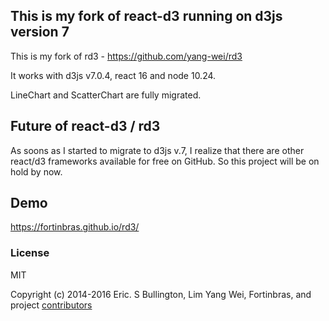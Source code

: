 
## This is my fork of react-d3 running on d3js version 7  

This is my fork of rd3 - https://github.com/yang-wei/rd3

It works with d3js v7.0.4, react 16 and node 10.24.

LineChart and ScatterChart are fully migrated.

## Future of react-d3 / rd3

As soons as I started to migrate to d3js v.7, I realize that there are other react/d3 frameworks available for free on GitHub. So this project will be on hold by now. 

## Demo
https://fortinbras.github.io/rd3/


### License
MIT

Copyright (c) 2014-2016 Eric. S Bullington, Lim Yang Wei, Fortinbras, and project [contributors](https://github.com/yang-wei/rd3/graphs/contributors)
